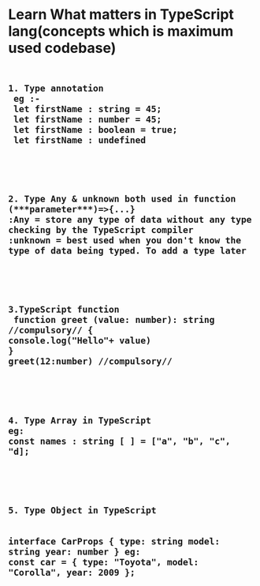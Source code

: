  # Learn What matters in TypeScript lang(concepts which is maximum used codebase)

<h2>
 <pre>
  <code>
1. Type annotation 
 eg :- 
 let firstName : string = 45;
 let firstName : number = 45;
 let firstName : boolean = true;
 let firstName : undefined
   </code>
  </pre>
</h2>

<h2>
 <pre>
  <code>
2. Type Any & unknown both used in function (***parameter***)=>{...}
:Any = store any type of data without any type checking by the TypeScript compiler   
:unknown = best used when you don't know the type of data being typed. To add a type later
   </code>
  </pre>
</h2>

<h2>
 <pre>
  <code>
3.TypeScript function 
 function greet (value: number): string //compulsory// {
console.log("Hello"+ value)
}
greet(12:number) //compulsory//
  </code>
  </pre>
</h2>

<h2>
 <pre>
  <code>
4. Type Array in TypeScript
eg: 
const names : string [ ] = ["a", "b", "c", "d];
 </code>
  </pre>
</h2>

<h2>
 <pre>
  <code>
5. Type Object in TypeScript

interface CarProps {
  type: string
  model: string
  year: number
}
eg:  const car = {
  type: "Toyota",
  model: "Corolla",
  year: 2009
};
</code>
  </pre>
</h2>

 
